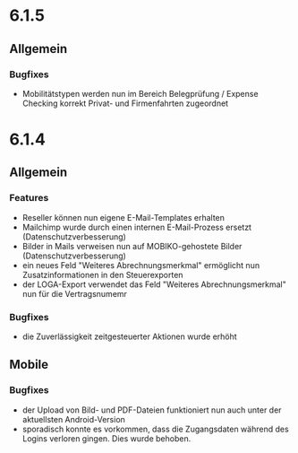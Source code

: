 # 6.1.5
## Allgemein
### Bugfixes
- Mobilitätstypen werden nun im Bereich Belegprüfung / Expense Checking korrekt Privat- und Firmenfahrten zugeordnet

# 6.1.4

## Allgemein
### Features
- Reseller können nun eigene E-Mail-Templates erhalten
- Mailchimp wurde durch einen internen E-Mail-Prozess ersetzt (Datenschutzverbesserung)
- Bilder in Mails verweisen nun auf MOBIKO-gehostete Bilder (Datenschutzverbesserung)
- ein neues Feld "Weiteres Abrechnungsmerkmal" ermöglicht nun Zusatzinformationen in den Steuerexporten
- der LOGA-Export verwendet das Feld "Weiteres Abrechnungsmerkmal" nun für die Vertragsnumemr

### Bugfixes
- die Zuverlässigkeit zeitgesteuerter Aktionen wurde erhöht


## Mobile
### Bugfixes
- der Upload von Bild- und PDF-Dateien funktioniert nun auch unter der aktuellsten Android-Version
- sporadisch konnte es vorkommen, dass die Zugangsdaten während des Logins verloren gingen. Dies wurde behoben.
